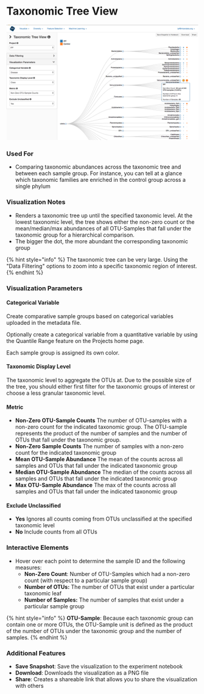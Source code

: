 # Taxonomic Tree View

![](.gitbook/assets/image%20%2814%29.png)

### Used For

* Comparing taxonomic abundances across the taxonomic tree and between each sample group. For instance, you can tell at a glance which taxonomic families are enriched in the control group across a single phylum

### Visualization Notes

* Renders a taxonomic tree up until the specified taxonomic level. At the lowest taxonomic level, the tree shows either the non-zero count or the mean/median/max abundances of all OTU-Samples that fall under the taxonomic group for a hierarchical comparison.
* The bigger the dot, the more abundant the corresponding taxonomic group

{% hint style="info" %}
The taxonomic tree can be very large. Using the "Data Filtering" options to zoom into a specific taxonomic region of interest.
{% endhint %}

### Visualization Parameters

#### Categorical Variable

Create comparative sample groups based on categorical variables uploaded in the metadata file. 

Optionally create a categorical variable from a quantitative variable by using the Quantile Range feature on the Projects home page. 

Each sample group is assigned its own color.

#### Taxonomic Display Level

The taxonomic level to aggregate the OTUs at. Due to the possible size of the tree, you should either first filter for the taxonomic groups of interest or choose a less granular taxonomic level.

#### Metric

* **Non-Zero OTU-Sample Counts** The number of OTU-samples with a non-zero count for the indicated taxonomic group. The OTU-sample represents the product of the number of samples and the number of OTUs that fall under the taxonomic group.
* **Non-Zero Sample Counts** The number of samples with a non-zero count for the indicated taxonomic group
* **Mean OTU-Sample Abundance** The mean of the counts across all samples and OTUs that fall under the indicated taxonomic group
* **Median OTU-Sample Abundance** The median of the counts across all samples and OTUs that fall under the indicated taxonomic group
* **Max OTU-Sample Abundance** The max of the counts across all samples and OTUs that fall under the indicated taxonomic group

#### Exclude Unclassified

* **Yes** Ignores all counts coming from OTUs unclassified at the specified taxonomic level
* **No** Include counts from all OTUs

### Interactive Elements

* Hover over each point to determine the sample ID and the following measures:
  * **Non-Zero Count**: Number of OTU-Samples which had a non-zero count \(with respect to a particular sample group\)
  * **Number of OTUs:** The number of OTUs that exist under a particular taxonomic leaf
  * **Number of Samples:** The number of samples that exist under a particular sample group

{% hint style="info" %}
**OTU-Sample**: Because each taxonomic group can contain one or more OTUs, the OTU-Sample unit is defined as the product of the number of OTUs under the taxonomic group and the number of samples.
{% endhint %}

### Additional Features

* **Save Snapshot**: Save the visualization to the experiment notebook
* **Download**: Downloads the visualization as a PNG file
* **Share**: Creates a shareable link that allows you to share the visualization with others

